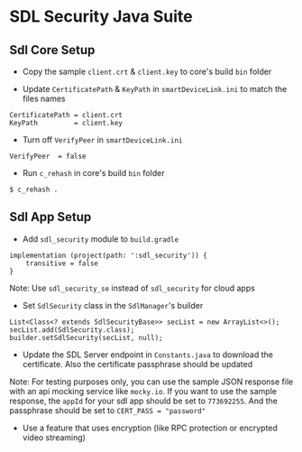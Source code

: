 # SDL Security Java Suite

## Sdl Core Setup
* Copy the sample `client.crt` & `client.key` to core's build `bin` folder

* Update `CertificatePath` & `KeyPath` in `smartDeviceLink.ini` to match the files names
```
CertificatePath = client.crt
KeyPath         = client.key
```

* Turn off `VerifyPeer` in `smartDeviceLink.ini`
```
VerifyPeer  = false
```

* Run `c_rehash` in core's build `bin` folder
```
$ c_rehash .
```

## Sdl App Setup
* Add `sdl_security` module to `build.gradle`
```
implementation (project(path: ':sdl_security')) {
    transitive = false
}
```
Note: Use `sdl_security_se` instead of `sdl_security` for cloud apps

* Set `SdlSecurity` class in the `SdlManager`'s builder
```
List<Class<? extends SdlSecurityBase>> secList = new ArrayList<>();
secList.add(SdlSecurity.class);
builder.setSdlSecurity(secList, null);
```

* Update the SDL Server endpoint in `Constants.java` to download the certificate. Also the certificate passphrase should be updated

Note: For testing purposes only, you can use the sample JSON response file with an api mocking service like `mocky.io`. If you want to use the sample response, the `appId` for your sdl app should be set to `773692255`. And the passphrase should be set to `CERT_PASS = "password"`

* Use a feature that uses encryption (like RPC protection or encrypted video streaming)

